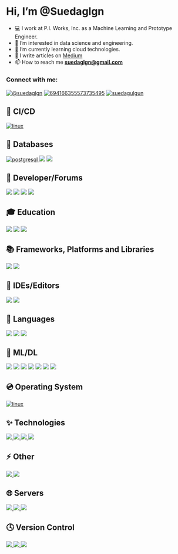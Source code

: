 # Hi, I’m @Suedaglgn
- :computer: I work at P.I. Works, Inc. as a Machine Learning and Prototype Engineer.
- 👀 I’m interested in data science and engineering.
- 🌱 I’m currently learning cloud technologies.
- :bookmark_tabs: I write articles on [Medium](https://medium.com/@suedaglgn) 
- 📫 How to reach me **suedaglgn@gmail.com**

<h3 align="left">Connect with me:</h3>

<p align="left">
<a href="https://medium.com/@suedaglgn" target="blank" rel=”noopener”><img align="center" src="https://img.shields.io/badge/Medium-12100E?style=for-the-badge&logo=medium&logoColor=white" alt="@suedaglgn"/></a>
<a href="https://discordapp.com/users/694166355573735495" target="blank" rel=”noopener”><img align="center" src="https://img.shields.io/badge/Discord-%235865F2.svg?style=for-the-badge&logo=discord&logoColor=white" alt="694166355573735495"/></a>
<a href="https://www.linkedin.com/in/suedagulgun/" target="blank" rel=”noopener”><img align="center" src="https://img.shields.io/badge/linkedin-%230077B5.svg?style=for-the-badge&logo=linkedin&logoColor=white" alt="suedagulgun" /></a>
</p>

## :microscope: CI/CD
<p align="left"> 
<a href="https://about.gitlab.com/" target="_blank" rel=”noopener”> <img src="https://img.shields.io/badge/gitlab%20CI-%23181717.svg?style=for-the-badge&logo=gitlab&logoColor=white" alt="linux" /> </a> 
</p>

## :floppy_disk: Databases
<p align="left"> 
<a href="https://www.postgresql.org" target="_blank" rel=”noopener”> <img src="https://img.shields.io/badge/postgres-%23316192.svg?style=for-the-badge&logo=postgresql&logoColor=white" alt="postgresql"/>
<a href="https://www.mongodb.com" target="_blank" rel=”noopener”> <img src="https://img.shields.io/badge/MongoDB-%234ea94b.svg?style=for-the-badge&logo=mongodb&logoColor=white" /></a>
<a href="https://www.redis.io" target="_blank" rel=”noopener”> <img src="https://img.shields.io/badge/redis-%23DD0031.svg?style=for-the-badge&logo=redis&logoColor=white" /></a>
</p>
  
## :book: Developer/Forums
<p align="left"> 
<a href="https://www.kaggle.com" target="_blank" rel=”noopener”> <img src="https://img.shields.io/badge/Kaggle-035a7d?style=for-the-badge&logo=kaggle&logoColor=white" /></a>
<a href="https://www.hackerrank.com" target="_blank" rel=”noopener”> <img src="https://img.shields.io/badge/-Hackerrank-2EC866?style=for-the-badge&logo=HackerRank&logoColor=white" /></a>
<a href="https://www.researchgate.net" target="_blank" rel=”noopener”> <img src="https://img.shields.io/badge/ResearchGate-00CCBB?style=for-the-badge&logo=ResearchGate&logoColor=white" /></a>
<a href="https://stackoverflow.com/" target="_blank" rel=”noopener”> <img src="https://img.shields.io/badge/-Stackoverflow-FE7A16?style=for-the-badge&logo=stack-overflow&logoColor=white" /></a>
</p>

## :mortar_board: Education
<p align="left"> 
<a href="https://www.coursera.org" target="_blank" rel=”noopener”> <img src="https://img.shields.io/badge/Coursera-%230056D2.svg?style=for-the-badge&logo=Coursera&logoColor=white" /></a>
<a href="https://www.edx.org" target="_blank" rel=”noopener”> <img src="https://img.shields.io/badge/edX-%2302262B.svg?style=for-the-badge&logo=edX&logoColor=white" /></a>
<a href="https://www.udemy.com" target="_blank" rel=”noopener”> <img src="https://img.shields.io/badge/Udemy-A435F0?style=for-the-badge&logo=Udemy&logoColor=white" /></a>
</p>

## :books: Frameworks, Platforms and Libraries
<p align="left"> 
<a href="https://www.anaconda.com" target="_blank" rel=”noopener”> <img src="https://img.shields.io/badge/Anaconda-%2344A833.svg?style=for-the-badge&logo=anaconda&logoColor=white" /></a>
<a href="https://flask.palletsprojects.com/en/2.2.x/" target="_blank" rel=”noopener”> <img src="https://img.shields.io/badge/flask-%23000.svg?style=for-the-badge&logo=flask&logoColor=white" /></a>
</p>

## :triangular_ruler: IDEs/Editors
<p align="left"> 
<a href="https://www.jupyter.org" target="_blank" rel=”noopener”> <img src="https://img.shields.io/badge/jupyter-%23FA0F00.svg?style=for-the-badge&logo=jupyter&logoColor=white" /></a>
<a href="https://www.jetbrains.com" target="_blank" rel=”noopener”> <img src="https://img.shields.io/badge/pycharm-143?style=for-the-badge&logo=pycharm&logoColor=black&color=black&labelColor=green" /></a>
</p>

## :abcd: Languages
<p align="left"> 
<a href="https://www.python.org" target="_blank" rel=”noopener”> <img src="https://img.shields.io/badge/python-3670A0?style=for-the-badge&logo=python&logoColor=ffdd54" /></a>
<a href="https://www.go.dev" target="_blank" rel=”noopener”> <img src="https://img.shields.io/badge/go-%2300ADD8.svg?style=for-the-badge&logo=go&logoColor=white" /></a>
<a href="https://www.r-project.org" target="_blank" rel=”noopener”> <img src="https://img.shields.io/badge/r-%23276DC3.svg?style=for-the-badge&logo=r&logoColor=white" /></a>
</p>  
 
## :high_brightness: ML/DL
<p align="left"> 
<a href="https://www.python.org" target="_blank" rel=”noopener”> <img src="https://img.shields.io/badge/Keras-%23D00000.svg?style=for-the-badge&logo=Keras&logoColor=white" /></a>
<a href="https://www.go.dev" target="_blank" rel=”noopener”> <img src="https://img.shields.io/badge/Matplotlib-%23ffffff.svg?style=for-the-badge&logo=Matplotlib&logoColor=black" /></a>
<a href="https://www.numpy.org" target="_blank" rel=”noopener”> <img src="https://img.shields.io/badge/numpy-%23013243.svg?style=for-the-badge&logo=numpy&logoColor=white" /></a>
<a href="https://www.pandas-pydata.org" target="_blank" rel=”noopener”> <img src="https://img.shields.io/badge/pandas-%23150458.svg?style=for-the-badge&logo=pandas&logoColor=white" /></a>
<a href="https://www.pytorch.org" target="_blank" rel=”noopener”> <img src="https://img.shields.io/badge/PyTorch-%23EE4C2C.svg?style=for-the-badge&logo=PyTorch&logoColor=white" /></a>
<a href="https://www.scikit-learn.org" target="_blank" rel=”noopener”> <img src="https://img.shields.io/badge/scikit--learn-%23F7931E.svg?style=for-the-badge&logo=scikit-learn&logoColor=white" /></a>
<a href="https://www.tensorflow.org" target="_blank" rel=”noopener”> <img src="https://img.shields.io/badge/TensorFlow-%23FF6F00.svg?style=for-the-badge&logo=TensorFlow&logoColor=white" /></a>
</p>    

## :cd: Operating System
<p align="left"> 
<a href="https://www.linux.org/" target="_blank" rel=”noopener”> <img src="https://img.shields.io/badge/Linux-FCC624?style=for-the-badge&logo=linux&logoColor=black" alt="linux" /> </a> 
</p>    

## :sparkles: Technologies
<p align="left"> 
<a href="https://www.docker.com/" target="_blank" rel=”noopener”> <img src="https://img.shields.io/badge/docker-%230db7ed.svg?style=for-the-badge&logo=docker&logoColor=white" /> </a> 
<a href="https://www.elastic.co/" target="_blank" rel=”noopener”> <img src="https://img.shields.io/badge/-ElasticSearch-005571?style=for-the-badge&logo=elasticsearc" /> </a> 
<a href="https://www.postman.com/" target="_blank" rel=”noopener”> <img src="https://img.shields.io/badge/Postman-FF6C37?style=for-the-badge&logo=postman&logoColor=white" /> </a> 
<a href="https://www.swagger.io/" target="_blank" rel=”noopener”> <img src="https://img.shields.io/badge/-Swagger-%23Clojure?style=for-the-badge&logo=swagger&logoColor=white" /> </a> 
</p>    

## :zap: Other
<p align="left"> 
<a href="https://www.notion.so/" target="_blank" rel=”noopener”> <img src="https://img.shields.io/badge/Notion-%23000000.svg?style=for-the-badge&logo=notion&logoColor=white" /> </a> 
<a href="https://www.trello.com/" target="_blank" rel=”noopener”> <img src="https://img.shields.io/badge/Trello-%23026AA7.svg?style=for-the-badge&logo=Trello&logoColor=white" /> </a> 
</p>    

## :globe_with_meridians: Servers
<p align="left"> 
<a href="https://www.apache.org/" target="_blank" rel=”noopener”> <img src="https://img.shields.io/badge/apache-%23D42029.svg?style=for-the-badge&logo=apache&logoColor=white" /> </a> 
<a href="https://www.gunicorn.org/" target="_blank" rel=”noopener”> <img src="https://img.shields.io/badge/gunicorn-%298729.svg?style=for-the-badge&logo=gunicorn&logoColor=white" /> </a> 
<a href="https://www.nginx.com/" target="_blank" rel=”noopener”> <img src="https://img.shields.io/badge/nginx-%23009639.svg?style=for-the-badge&logo=nginx&logoColor=white" /> </a> 
</p>    

## :clock4: Version Control
<p align="left"> 
<a href="https://www.git-scm.com/" target="_blank" rel=”noopener”> <img src="https://img.shields.io/badge/git-%23F05033.svg?style=for-the-badge&logo=git&logoColor=white" /> </a> 
<a href="https://www.github.com/" target="_blank" rel=”noopener”> <img src="https://img.shields.io/badge/github-%23121011.svg?style=for-the-badge&logo=github&logoColor=white" /> </a> 
<a href="https://www.gitlab.com/" target="_blank" rel=”noopener”> <img src="https://img.shields.io/badge/gitlab-%23181717.svg?style=for-the-badge&logo=gitlab&logoColor=white" /> </a> 
</p>    

